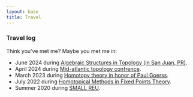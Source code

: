 ```yaml
---
layout: base
title: Travel
---
```


<script type="text/javascript" src="https://cdn.mathjax.org/mathjax/latest/MathJax.js?config=TeX-AMS-MML_HTMLorMML"> </script> 

<style>
details {
  border-radius: 4px;
  padding: 0.5em 0.5em 0;
}

summary {
  margin: -0.5em -0.5em 0;
  padding: 0.5em;
}

details[open] {
  padding: 0.5em;
}

details[open] summary {
  margin-bottom: 0.5em;
}
</style>

### Travel log
Think you've met me?
Maybe you met me in:
<ul>
    <li>
        June 2024 during <a href="https://algtoppr.github.io/">Algebraic Structures in Topology (in San Juan, PR)</a>.
    </li>
    <li>
        April 2024 during <a href="https://cos.northeastern.edu/events/mid-atlantic-topology-conference-2024/">Mid-atlantic topology confrence</a>.
    </li>
    <li>
        March 2023 during <a href="https://antieau.github.io/workshops/202301-goerss.html">Homotopy theory in honor of Paul Goerss</a>.
    </li>
    <li>
        July 2022 during <a href="https://sites.google.com/colorado.edu/fixedpointtheory2020/">Homotopical Methods in Fixed Points Theory</a>.
    </li>
    <li>
        Summer 2020 during <a href="https://math.williams.edu/small/">SMALL REU</a>.
    </li>
</ul>   
